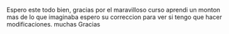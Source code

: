 Espero este todo bien, gracias por el maravilloso curso aprendi un monton mas de lo que imaginaba
espero su correccion para ver si tengo que hacer modificaciones.
muchas Gracias
